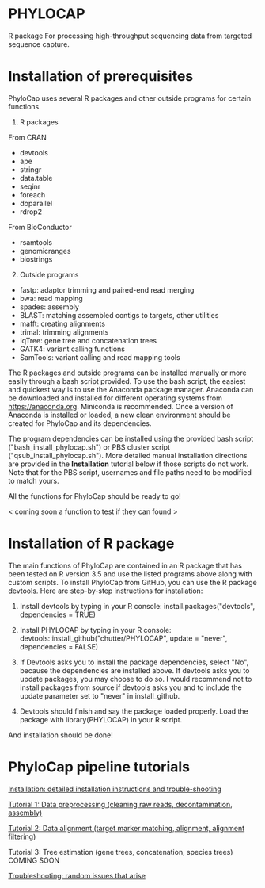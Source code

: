 # PHYLOCAP

R package For processing high-throughput sequencing data from targeted sequence capture.


# Installation of prerequisites 

PhyloCap uses several R packages and other outside programs for certain functions. 

1. R packages

From CRAN
- devtools
- ape
- stringr
- data.table
- seqinr
- foreach
- doparallel
- rdrop2

From BioConductor
- rsamtools
- genomicranges
- biostrings

2. Outside programs

- fastp: adaptor trimming and paired-end read merging
- bwa: read mapping
- spades: assembly
- BLAST: matching assembled contigs to targets, other utilities
- mafft: creating alignments
- trimal: trimming alignments
- IqTree: gene tree and concatenation trees
- GATK4: variant calling functions
- SamTools: variant calling and read mapping tools

The R packages and outside programs can be installed manually or more easily through a bash script provided. To use the bash script, the easiest and quickest way is to use the Anaconda package manager. Anaconda can be downloaded and installed for different operating systems from https://anaconda.org. Miniconda is recommended. Once a version of Anaconda is installed or loaded, a new clean environment should be created for PhyloCap and its dependencies. 

The program dependencies can be installed using the provided bash script ("bash_install_phylocap.sh") or PBS cluster script ("qsub_install_phylocap.sh"). More detailed manual installation directions are provided in the <b>Installation</b> tutorial below if those scripts do not work. Note that for the PBS script, usernames and file paths need to be modified to match yours. 

All the functions for PhyloCap should be ready to go! 

< coming soon a function to test if they can found >


# Installation of R package

The main functions of PhyloCap are contained in an R package that has been tested on R version 3.5 and use the listed programs above along with custom scripts. To install PhyloCap from GitHub, you can use the R package devtools. Here are step-by-step instructions for installation:

1) Install devtools by typing in your R console: install.packages("devtools", dependencies = TRUE)

2) Install PHYLOCAP by typing in your R console: devtools::install_github("chutter/PHYLOCAP", update = "never", dependencies = FALSE)

3) If Devtools asks you to install the package dependencies, select "No", because the dependencies are installed above. If devtools asks you to update packages, you may choose to do so. I would recommend not to install packages from source if devtools asks you and to include the update parameter set to "never" in install_github. 

4) Devtools should finish and say the package loaded properly. Load the package with library(PHYLOCAP) in your R script. 

And installation should be done! 


# PhyloCap pipeline tutorials 

[Installation: detailed installation instructions and trouble-shooting ](https://github.com/chutter/PhyloCap/wiki/Installation)

[Tutorial 1: Data preprocessing (cleaning raw reads, decontamination, assembly)](https://github.com/chutter/PhyloCap/wiki/Tutorial-1)

[Tutorial 2: Data alignment (target marker matching, alignment, alignment filtering)](https://github.com/chutter/PhyloCap/wiki/Tutorial-2)

Tutorial 3: Tree estimation (gene trees, concatenation, species trees) COMING SOON

[Troubleshooting: random issues that arise](https://github.com/chutter/PhyloCap/wiki/Troubleshooting)



